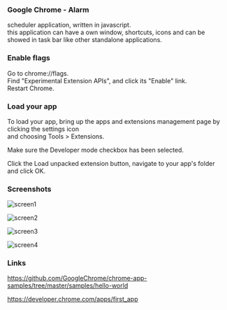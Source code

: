 
### Google Chrome - Alarm

scheduler application, written in javascript.  
this application can have a own window, shortcuts, icons and can be showed in task bar like other standalone applications.  

### Enable flags

Go to chrome://flags.  
Find "Experimental Extension APIs", and click its "Enable" link.  
Restart Chrome.  


### Load your app

To load your app, bring up the apps and extensions management page by clicking the settings icon  
and choosing Tools > Extensions.

Make sure the Developer mode checkbox has been selected.  

Click the Load unpacked extension button, navigate to your app's folder and click OK.  


### Screenshots

![screen1](https://user-images.githubusercontent.com/32627919/39377876-12c7c720-4a2d-11e8-94d7-e8fbc989211a.PNG)

![screen2](https://user-images.githubusercontent.com/32627919/39377877-12f2baca-4a2d-11e8-97a2-54103c893e5c.PNG)

![screen3](https://user-images.githubusercontent.com/32627919/39377878-1316c028-4a2d-11e8-98a5-e37a0b880722.PNG)

![screen4](https://user-images.githubusercontent.com/32627919/39377879-133a3dc8-4a2d-11e8-8359-dfbe15c5d371.PNG)


### Links

https://github.com/GoogleChrome/chrome-app-samples/tree/master/samples/hello-world

https://developer.chrome.com/apps/first_app